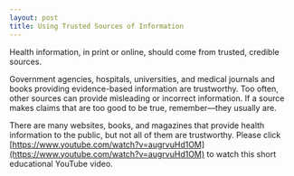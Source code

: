 ```yaml
---
layout: post
title: Using Trusted Sources of Information 
---
```


Health information, in print or online, should come from trusted, credible sources. 

Government agencies, hospitals, universities, and medical journals and books providing evidence-based information are trustworthy. Too often, other sources can provide misleading or incorrect information. If a source makes claims that are too good to be true, remember—they usually are.

There are many websites, books, and magazines that provide health information to the public, but not all of them are trustworthy. Please click [https://www.youtube.com/watch?v=augrvuHd1OM](https://www.youtube.com/watch?v=augrvuHd1OM) to watch this short educational YouTube video.
